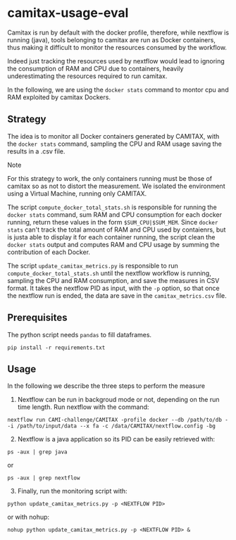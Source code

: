 # camitax-usage-eval

Camitax is run by default with the docker profile, therefore, while nextflow is running (java), tools belonging to camitax are run as Docker containers, thus making it difficult to monitor the resources consumed by the workflow.

Indeed just tracking the resources used by nextflow would lead to ignoring the consumption of RAM and CPU due to containers, heavily underestimating the resources required to run camitax.

In the following, we are using the ``docker stats`` command to montor cpu and RAM exploited by camitax Dockers.

## Strategy

The idea is to monitor all Docker containers generated by CAMITAX, with the ``docker stats`` command, sampling the CPU and RAM usage saving the results in a .csv file.

> [!NOTE]
> For this strategy to work, the only containers running must be those of camitax so as not to distort the measurement. We isolated the environment using a Virtual Machine, running only CAMITAX.

The script ``compute_docker_total_stats.sh`` is responsible for running the ``docker stats`` command, sum RAM and CPU consumption for each docker running, return these values in the form ``$SUM_CPU|$SUM_MEM``. Since ``docker stats`` can't track the total amount of RAM and CPU used by contaienrs, but is justa able to display it for each container running, the script clean the ``docker stats`` output and computes RAM and CPU usage by summing the contribution of each Docker.

The script ``update_camitax_metrics.py`` is responsible to run ``compute_docker_total_stats.sh`` until the nextflow workflow is running, sampling the CPU and RAM consumption, and save the measures in CSV format. It takes the nextflow PID as input, with the ``-p`` option, so that once the nextflow run is ended, the data are save in the ``camitax_metrics.csv`` file.

## Prerequisites

The python script needs ``pandas`` to fill dataframes.

```
pip install -r requirements.txt
```

## Usage

In the following we describe the three steps to perform the measure

1. Nextflow can be run in backgroud mode or not, depending on the run time length. Run nextflow with the command:

```
nextflow run CAMI-challenge/CAMITAX -profile docker --db /path/to/db --i /path/to/input/data --x fa -c /data/CAMITAX/nextflow.config -bg
```

2. Nextflow is a java application so its PID can be easily retrieved with:

```
ps -aux | grep java
```

or

```
ps -aux | grep nextflow
```

3. Finally, run the monitoring script with:

```
python update_camitax_metrics.py -p <NEXTFLOW PID>
```

or with nohup:

```
nohup python update_camitax_metrics.py -p <NEXTFLOW PID> &
```
